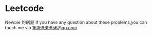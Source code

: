 # Leetcode
Newbie 的刷题
If you have any question about these problems,you can touch me via 1636969956@qq.com.
